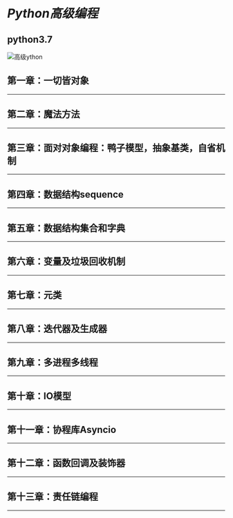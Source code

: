
# ***Python高级编程***
**python3.7**
---
![高级ython](https://ss3.bdstatic.com/70cFv8Sh_Q1YnxGkpoWK1HF6hhy/it/u=1443427057,959339510&fm=26&gp=0.jpg)
## 第一章：一切皆对象
---
## 第二章：魔法方法
---
## 第三章：面对对象编程：鸭子模型，抽象基类，自省机制
---
## 第四章：数据结构sequence
---
## 第五章：数据结构集合和字典
---
## 第六章：变量及垃圾回收机制
---
## 第七章：元类
---
## 第八章：迭代器及生成器
---
## 第九章：多进程多线程
---
## 第十章：IO模型
---
## 第十一章：协程库Asyncio
---
## 第十二章：函数回调及装饰器
---
## 第十三章：责任链编程
---
